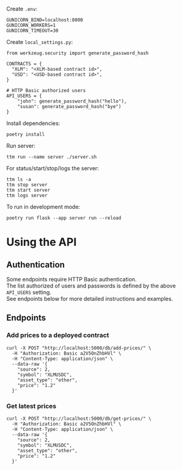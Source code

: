 Create `.env`:

```
GUNICORN_BIND=localhost:8000
GUNICORN_WORKERS=1
GUNICORN_TIMEOUT=30
```

Create `local_settings.py`:

```
from werkzeug.security import generate_password_hash

CONTRACTS = {
  "XLM": "<XLM-based contract id>",
  "USD": "<USD-based contract id>",
}

# HTTP Basic authorized users
API_USERS = {
    "john": generate_password_hash("hello"),
    "susan": generate_password_hash("bye")
}
```

Install dependencies:

```
poetry install
```

Run server:

```
ttm run --name server ./server.sh
```

For status/start/stop/logs the server:
```
ttm ls -a
ttm stop server
ttm start server
ttm logs server
```

To run in development mode:
```
poetry run flask --app server run --reload
```

# Using the API

## Authentication

Some endpoints require HTTP Basic authentication.  
The list authorized of users and passwords is defined by the above `API_USERS` setting.  
See endpoints below for more detailed instructions and examples.

## Endpoints

### Add prices to a deployed contract

```
curl -X POST "http://localhost:5000/db/add-prices/" \
  -H "Authorization: Basic a2V5OnZhbHVl" \
  -H "Content-Type: application/json" \
  --data-raw '{
    "source": 2,
    "symbol": "XLMUSDC",
    "asset_type": "other",
    "price": "1.2"
  }'
```

### Get latest prices

```
curl -X POST "http://localhost:5000/db/get-prices/" \
  -H "Authorization: Basic a2V5OnZhbHVl" \
  -H "Content-Type: application/json" \
  --data-raw '{
    "source": 2,
    "symbol": "XLMUSDC",
    "asset_type": "other",
    "price": "1.2"
  }'
```
